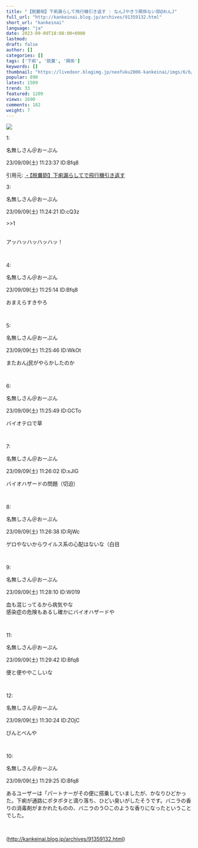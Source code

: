 ```yaml
---
title: "【脱糞砲】下痢漏らして飛行機引き返す : なんJやきう関係ない部@おんJ"
full_url: "http://kankeinai.blog.jp/archives/91359132.html"
short_url: "kankeinai"
language: "ja"
date: 2023-09-09T18:08:00+0900
lastmod: 
draft: false
author: []
categories: []
tags: ['下痢', '脱糞', '関係']
keywords: []
thumbnail: "https://livedoor.blogimg.jp/neofuku2006-kankeinai/imgs/6/b/6b1a303b-s.jpg"
popular: 890
latest: 1509
trend: 33
featured: 1209
views: 1690
comments: 182
weight: 7
---
```


![](https://livedoor.blogimg.jp/neofuku2006-kankeinai/imgs/6/b/6b1a303b-s.jpg)

<div><p class='t_h'>1: <p>名無しさん＠おーぷん</p> <p> 23/09/09(土) 11:23:37 ID:Bfq8</p></p><p>引用元: <a href='http://2chspa.com/thread/livejupiter/1694226217' target='_blank'>・</a><a href='https://hayabusa.open2ch.net/test/read.cgi/livejupiter/1694226217/' target='_blank'>【脱糞砲】下痢漏らしてで飛行機引き返す</a></p><p class='t_h'>3: <p>名無しさん＠おーぷん</p> <p> 23/09/09(土) 11:24:21 ID:cQ3z</p></p> <p class='t_b'> <p class='anchor'>>>1</p><br>アッハッハッハッハッ！ </p><br> <p class='t_h'>4: <p>名無しさん＠おーぷん</p> <p> 23/09/09(土) 11:25:14 ID:Bfq8</p></p> <p class='t_b'> おまえらすきやろ </p><br> <p class='t_h'>5: <p>名無しさん＠おーぷん</p> <p> 23/09/09(土) 11:25:46 ID:WkOt</p></p> <p class='t_b'> またおんj民がやらかしたのか </p><br> <p class='t_h'>6: <p>名無しさん＠おーぷん</p> <p> 23/09/09(土) 11:25:49 ID:GCTo</p></p> <p class='t_b'> バイオテロで草 </p><br> <p class='t_h'>7: <p>名無しさん＠おーぷん</p> <p> 23/09/09(土) 11:26:02 ID:xJIG</p></p> <p class='t_b'> バイオハザードの問題（切迫） </p><br> <p class='t_h'>8: <p>名無しさん＠おーぷん</p> <p> 23/09/09(土) 11:26:38 ID:RjWc</p></p> <p class='t_b'> ゲロやないからウイルス系の心配はないな（白目 </p><br> <p class='t_h'>9: <p>名無しさん＠おーぷん</p> <p> 23/09/09(土) 11:28:10 ID:W019</p></p> <p class='t_b'> 血も混じってるから病気やな<br>感染症の危険もあるし確かにバイオハザードや </p><br> <p class='t_h'>11: <p>名無しさん＠おーぷん</p> <p> 23/09/09(土) 11:29:42 ID:Bfq8</p></p> <p class='t_b'> 便と便ややこしいな </p><br> <p class='t_h'>12: <p>名無しさん＠おーぷん</p> <p> 23/09/09(土) 11:30:24 ID:ZOjC</p></p> <p class='t_b'> びんとべんや </p><br> <p class='t_h'>10: <p>名無しさん＠おーぷん</p> <p> 23/09/09(土) 11:29:25 ID:Bfq8</p></p> <p class='t_b'> あるユーザーは「パートナーがその便に搭乗していましたが、かなりひどかった。下痢が通路にポタポタと滴り落ち、ひどい臭いがしたそうです。バニラの香りの消毒剤がまかれたものの、バニラのう○このような香りになったということでした。 </p><br> <img border='0' width='1' height='1' src='https://www15.a8.net/0.gif?a8mat=2BJK9W+3WIBJM+249K+BWGDT' alt=''> </div>

(http://kankeinai.blog.jp/archives/91359132.html)

